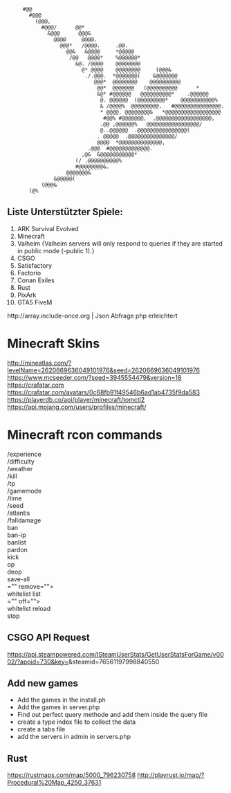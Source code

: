        
         #@@
           #@@@
             (@@@,
               #@@@/      @@*
                 &@@@      @@@&
                   @@@@     @@@@.
                     @@@*   /@@@@.     .@@.
                       @@&   &@@@@     *@@@@@
                        /@@   @@@@*    %@@@@@@*
                          &@. /@@@@    @@@@@@@@
                            @* @@@@    @@@@@@@@     (@@@&
                             ./.@@@.  *@@@@@@@(    &@@@@@@@
                                @@@*  @@@@@@@@    @@@@@@@@@@
                                 @@*  @@@@@@@   (@@@@@@@@@@      *
                                 &@* #@@@@@@   @@@@@@@@@@*    .@@@@@@
                                  @. @@@@@@  (@@@@@@@@@*    @@@@@@@@@@@%
                                  & /@@@@%  @@@@@@@@@.   #@@@@@@@@@@@@@@@.
                                  * @@@@. @@@@@@@@&   *@@@@@@@@@@@@@@@@@@
                                   #@@% #@@@@@@@,  ,@@@@@@@@@@@@@@@@@@,
                                  .@@ ,@@@@@@%   @@@@@@@@@@@@@@@@@/
                                  @..@@@@@@  .@@@@@@@@@@@@@@@@(
                                 . @@@@@  .@@@@@@@@@@@@@@@/
                                 @@@@  *@@@@@@@@@@@@@@,
                              .@@@  #@@@@@@@@@@@@@.
                            ,@&  &@@@@@@@@@@@*
                          (/ .@@@@@@@@@@%
                          #@@@@@@@@&.
                       @@@@@@@&
                   &@@@@@(
               (@@@&
           (@%



## Liste Unterstützter Spiele:
<ol>
  <li>ARK Survival Evolved</li>
  <li>Minecraft</li>
  <li>Valheim {Valheim servers will only respond to queries if they are started in public mode (-public 1).}</li>
  <li>CSGO</li>
  <li>Satisfactory</li>
  <li>Factorio</li>
  <li>Conan Exiles</li>
  <li>Rust</li>
  <li>PixArk</li>
  <li>GTA5 FiveM</li>
</ol>
http://array.include-once.org      |   Json Abfrage php erleichtert




# Minecraft Skins

http://mineatlas.com/?levelName=2620669636049101976&seed=2620669636049101976 <br>
https://www.mcseeder.com/?seed=3945554479&version=18 <br>
https://crafatar.com<br>
https://crafatar.com/avatars/0c68fb91f49546b6ad1ab4735f9da583<br>
https://playerdb.co/api/player/minecraft/tomctl2<br>
https://api.mojang.com/users/profiles/minecraft/<username> <br>

# Minecraft rcon commands
/experience<br>
/difficulty<br>
/weather<br>
/kill<br>
/tp<br>
/gamemode<br>
/time<br>
/seed<br>
/atlantis<br>
/falldamage<br>
ban<br>
ban-ip<br>
banlist<br>
pardon<br>
kick<br>
op<br>
deop<br>
save-all<br>
="" remove=""> <playername> <br>
whitelist list<br>
="" off=""><br>
whitelist reload<br>
stop<br>

## CSGO API Request
https://api.steampowered.com/ISteamUserStats/GetUserStatsForGame/v0002/?appid=730&key=<Steam Web API Key>&steamid=76561197998840550
## Add new games

- Add the games in the install.ph
- Add the games in server.php
- Find out perfect query methode and add them inside the query file
- create a type index file to collect the data
- create a tabs file
- add the servers in admin in servers.php



## Rust
https://rustmaps.com/map/5000_796230758
http://playrust.io/map/?Procedural%20Map_4250_37631